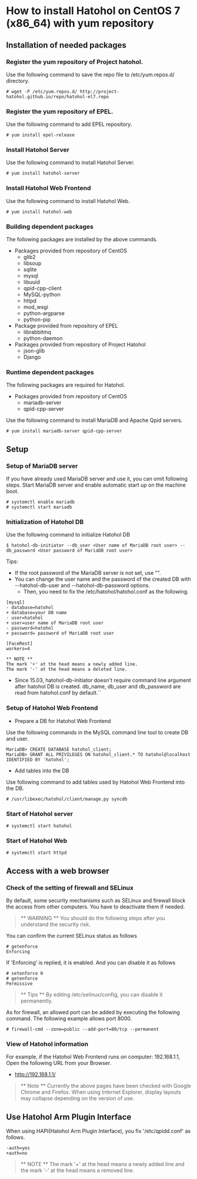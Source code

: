 How to install Hatohol on CentOS 7 (x86_64) with yum repository
=================================================================

Installation of needed packages
-------------------------------
### Register the yum repository of Project hatohol.
Use the following command to save the repo file to /etc/yum.repos.d/ directory.

    # wget -P /etc/yum.repos.d/ http://project-hatohol.github.io/repo/hatohol-el7.repo

### Register the yum repository of EPEL.
Use the following command to add EPEL repository.

    # yum install epel-release

### Install Hatohol Server
Use the following command to install Hatohol Server.

    # yum install hatohol-server

### Install Hatohol Web Frontend
Use the following command to install Hatohol Web.

    # yum install hatohol-web

### Building dependent packages
The following packages are installed by the above commands.

- Packages provided from repository of CentOS
    - glib2
    - libsoup
    - sqlite
    - mysql
    - libuuid
    - qpid-cpp-client
    - MySQL-python
    - httpd
    - mod_wsgi
    - python-argparse
    - python-pip
- Package provided from repository of EPEL
    - librabbitmq
    - python-daemon
- Packages provided from repository of Project Hatohol
    - json-glib
    - Django

### Runtime dependent packages
The following packages are required for Hatohol.

- Packages provided from repository of CentOS
    - mariadb-server
    - qpid-cpp-server

Use the following command to install MariaDB and Apache Qpid servers.

    # yum install mariadb-server qpid-cpp-server

Setup
-----
### Setup of MariaDB server
If you have already used MariaDB server and use it, you can omit following steps.
Start MariaDB server and enable automatic start up on the machine boot.

    # systemctl enable mariadb
    # systemctl start mariadb

### Initialization of Hatohol DB
Use the following command to initialize Hatohol DB

    $ hatohol-db-initiator --db_user <User name of MariaDB root user> --db_password <User password of MariaDB root user>

Tips:

- If the root password of the MariaDB server is not set, use "".
- You can change the user name and the password of the created DB with --hatohol-db-user and --hatohol-db-password options.
    - Then, you need to fix the /etc/hatohol/hatohol.conf as the following.

```
[mysql]
- database=hatohol
+ database=your DB name
- user=hatohol
+ user=user name of MariaDB root user
- password=hatohol
+ password= password of MariaDB root user

[FaceRest]
workers=4

** NOTE **
The mark '+' at the head means a newly added line.
The mark '-' at the head means a deleted line.

```

- Since 15.03, hatohol-db-initiator doesn't require command line argument after hatohol DB is created. db_name, db_user and db_password are read from hatohol.conf by default.``

### Setup of Hatohol Web Frontend
- Prepare a DB for Hatohol Web Frontend

Use the following commands in the MySQL command line tool to create DB and user.

    MariaDB> CREATE DATABASE hatohol_client;
    MariaDB> GRANT ALL PRIVILEGES ON hatohol_client.* TO hatohol@localhost IDENTIFIED BY 'hatohol';

- Add tables into the DB

Use following command to add tables used by Hatohol Web Frontend into the DB.

    # /usr/libexec/hatohol/client/manage.py syncdb

### Start of Hatohol server

    # systemctl start hatohol

### Start of Hatohol Web

    # systemctl start httpd

Access with a web browser
------------------------
### Check of the setting of firewall and SELinux
By default, some security mechanisms such as SELinux and firewall block the access from other computers.
You have to deactivate them if needed.
> ** WARNING **
> You should do the following steps after you understand the security risk.

You can confirm the current SELinux status as follows

    # getenforce
    Enforcing

If 'Enforcing' is replied, it is enabled. And you can disable it as follows

    # setenforce 0
    # getenforce
    Permissive

> ** Tips **
> By editing /etc/selinux/config, you can disable it permanently.

As for firewall, an allowed port can be added by executing the following command.
The following example allows port 8000.

    # firewall-cmd --zone=public --add-port=80/tcp --permanent

### View of Hatohol information
For example, if the Hatohol Web Frontend runs on computer: 192.168.1.1,
Open the following URL from your Browser.

- http://192.168.1.1/

> ** Note **
> Currently the above pages have been checked with Google Chrome and Firefox.
> When using Internet Explorer, display layouts may collapse depending on the version of use.

Use Hatohol Arm Plugin Interface
-------------------------------
When using HAPI(Hatohol Arm Plugin Interface), you fix '/etc/qpidd.conf' as follows.

    -auth=yes
    +auth=no

> ** NOTE ** The mark '+' at the head means a newly added line and the mark '-' at the head means a removed line.
